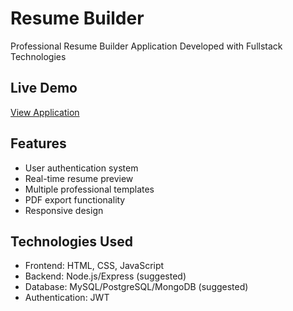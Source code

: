 ﻿# Resume Builder
Professional Resume Builder Application Developed with Fullstack Technologies 

## Live Demo
[View Application](https://resumebuilder-app-15e1d3.netlify.app/)

## Features
- User authentication system
- Real-time resume preview
- Multiple professional templates
- PDF export functionality
- Responsive design

## Technologies Used
- Frontend: HTML, CSS, JavaScript
- Backend: Node.js/Express (suggested)
- Database: MySQL/PostgreSQL/MongoDB (suggested)
- Authentication: JWT

